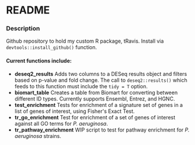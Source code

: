 # README

### Description
Github repository to hold my custom R package, tRavis. 
Install via `devtools::install_github()` function. 

#### Current functions include:
- **deseq2_results** Adds two columns to a DESeq results object and filters based on p-value and fold change. 
	The call to `deseq2::results()` which feeds to this function must include the `tidy = T` option. 
- **biomart_table** Creates a table from Biomart for converting between different ID types. Currently supports Ensembl, Entrez, and HGNC. 
- **test_enrichment** Tests for enrichment of a signature set of genes in a list of genes of interest, using Fisher's Exact Test.
- **tr_go_enrichment** Test for enrichment of a set of genes of interest against all GO terms for *P. aeruginosa*. 
- **tr_pathway_enrichment** WIP script to test for pathway enrichment for *P. aeruginosa* strains. 

